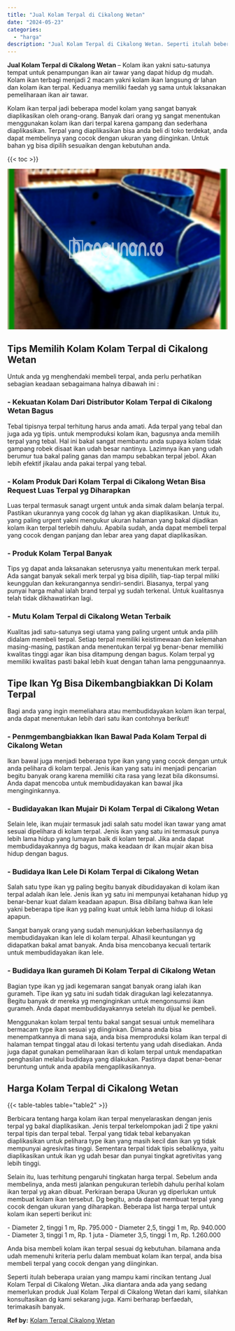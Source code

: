 ```yaml
---
title: "Jual Kolam Terpal di Cikalong Wetan"
date: "2024-05-23"
categories: 
  - "harga"
description: "Jual Kolam Terpal di Cikalong Wetan. Seperti itulah beberapa uraian yang mampu kami rincikan tentang Jual Kolam Terpal di Cikalong Wetan. Jika diantara anda..."
---
```


**Jual Kolam Terpal di Cikalong Wetan** – Kolam ikan yakni satu-satunya tempat untuk penampungan ikan air tawar yang dapat hidup dg mudah. Kolam ikan terbagi menjadi 2 macam yakni kolam ikan langsung dr lahan dan kolam ikan terpal. Keduanya memiliki faedah yg sama untuk laksanakan pemeliharaan ikan air tawar.

Kolam ikan terpal jadi beberapa model kolam yang sangat banyak diaplikasikan oleh orang-orang. Banyak dari orang yg sangat menentukan menggunakan kolam ikan dari terpal karena gampang dan sederhana diaplikasikan. Terpal yang diaplikasikan bisa anda beli di toko terdekat, anda dapat membelinya yang cocok dengan ukuran yang diinginkan. Untuk bahan yg bisa dipilih sesuaikan dengan kebutuhan anda.

{{< toc >}}

![Jual Kolam Terpal di Cikalong Wetan](/images/jual-kolam-terpal-26.png)

## Tips Memilih Kolam Kolam Terpal di Cikalong Wetan

Untuk anda yg menghendaki membeli terpal, anda perlu perhatikan sebagian keadaan sebagaimana halnya dibawah ini :

### \- Kekuatan Kolam Dari Distributor Kolam Terpal di Cikalong Wetan Bagus

Tebal tipisnya terpal terhitung harus anda amati. Ada terpal yang tebal dan juga ada yg tipis. untuk memproduksi kolam ikan, bagusnya anda memilih terpal yang tebal. Hal ini bakal sangat membantu anda supaya kolam tidak gampang robek disaat ikan udah besar nantinya. Lazimnya ikan yang udah berumur tua bakal paling ganas dan mampu sebabkan terpal jebol. Akan lebih efektif jikalau anda pakai terpal yang tebal.

### \- Kolam Produk Dari Kolam Terpal di Cikalong Wetan Bisa Request Luas Terpal yg Diharapkan

Luas terpal termasuk sanagt urgent untuk anda simak dalam belanja terpal. Pastikan ukurannya yang cocok dg lahan yg akan diaplikasikan. Untuk itu, yang paling urgent yakni mengukur ukuran halaman yang bakal dijadikan kolam ikan terpal terlebih dahulu. Apabila sudah, anda dapat membeli terpal yang cocok dengan panjang dan lebar area yang dapat diaplikasikan.

### \- Produk Kolam Terpal Banyak

Tips yg dapat anda laksanakan seterusnya yaitu menentukan merk terpal. Ada sangat banyak sekali merk terpal yg bisa dipilih, tiap-tiap terpal miliki keunggulan dan kekurangannya sendiri-sendiri. Biasanya, terpal yang punyai harga mahal ialah brand terpal yg sudah terkenal. Untuk kualitasnya telah tidak dikhawatirkan lagi.

### \- Mutu Kolam Terpal di Cikalong Wetan Terbaik

Kualitas jadi satu-satunya segi utama yang paling urgent untuk anda pilih didalam membeli terpal. Setiap terpal memiliki keistimewaan dan kelemahan masing-masing, pastikan anda menentukan terpal yg benar-benar memiliki kwalitas tinggi agar ikan bisa ditampung dengan bagus. Kolam terpal yg memiliki kwalitas pasti bakal lebih kuat dengan tahan lama penggunaannya.

## Tipe Ikan Yg Bisa Dikembangbiakkan Di Kolam Terpal

Bagi anda yang ingin memeliahara atau membudidayakan kolam ikan terpal, anda dapat menentukan lebih dari satu ikan contohnya berikut!

### \- Penmgembangbiakkan Ikan Bawal Pada Kolam Terpal di Cikalong Wetan

Ikan bawal juga menjadi beberapa type ikan yang yang cocok dengan untuk anda pelihara di kolam terpal. Jenis ikan yang satu ini menjadi pencarian begitu banyak orang karena memiliki cita rasa yang lezat bila dikonsumsi. Anda dapat mencoba untuk membudidayakan kan bawal jika menginginkannya.

### \- Budidayakan Ikan Mujair Di Kolam Terpal di Cikalong Wetan

Selain lele, ikan mujair termasuk jadi salah satu model ikan tawar yang amat sesuai dipelihara di kolam terpal. Jenis ikan yang satu ini termasuk punya lebih lama hidup yang lumayan baik di kolam terpal. Jika anda dapat membudidayakannya dg bagus, maka keadaan dr ikan mujair akan bisa hidup dengan bagus.

### \- Budidaya Ikan Lele Di Kolam Terpal di Cikalong Wetan

Salah satu type ikan yg paling begitu banyak dibudidayakan di kolam ikan terpal adalah ikan lele. Jenis ikan yg satu ini mempunyai ketahanan hidup yg benar-benar kuat dalam keadaan apapun. Bisa dibilang bahwa ikan lele yakni beberapa tipe ikan yg paling kuat untuk lebih lama hidup di lokasi apapun.

Sangat banyak orang yang sudah menunjukkan keberhasilannya dg membudidayakan ikan lele di kolam terpal. Alhasil keuntungan yg didapatkan bakal amat banyak. Anda bisa mencobanya kecuali tertarik untuk membudidayakan ikan lele.

### \- Budidaya Ikan gurameh Di Kolam Terpal di Cikalong Wetan

Bagian type ikan yg jadi kegemaran sangat banyak orang ialah ikan gurameh. Tipe ikan yg satu ini sudah tidak diragukan lagi kelezatannya. Begitu banyak dr mereka yg menginginkan untuk mengonsumsi ikan gurameh. Anda dapat membudidayakannya setelah itu dijual ke pembeli.

Menggunakan kolam terpal tentu bakal sangat sesuai untuk memelihara bermacam type ikan sesuai yg diinginkan. Dimana anda bisa menempatkannya di mana saja, anda bisa memproduksi kolam ikan terpal di halaman tempat tinggal atau di lokasi tertentu yang udah disediakan. Anda juga dapat gunakan pemeliharaan ikan di kolam terpal untuk mendapatkan penghasilan melalui budidaya yang dilakukan. Pastinya dapat benar-benar beruntung untuk anda apabila mengaplikasikannya.

## Harga Kolam Terpal di Cikalong Wetan

{{< table-tables table="table2" >}}

Berbicara tentang harga kolam ikan terpal menyelaraskan dengan jenis terpal yg bakal diaplikasikan. Jenis terpal terkelompokan jadi 2 tipe yakni terpal tipis dan terpal tebal. Terpal yang tidak tebal kebanyakan diaplikasikan untuk pelihara type ikan yang masih kecil dan ikan yg tidak mempunyai agresivitas tinggi. Sementara terpal tidak tipis sebaliknya, yaitu diaplikasikan untuk ikan yg udah besar dan punyai tingkat agretivitas yang lebih tinggi.

Selain itu, luas terhitung pengaruhi tingkatan harga terpal. Sebelum anda membelinya, anda mesti jalankan pengukuran terlebih dahulu perihal kolam ikan terpal yg akan dibuat. Perkiraan berapa Ukuran yg diperlukan untuk membuat kolam ikan tersebut. Dg begitu, anda dapat membuat terpal yang cocok dengan ukuran yang diharapkan. Beberapa list harga terpal untuk kolam ikan seperti berikut ini:

\- Diameter 2, tinggi 1 m, Rp. 795.000 - Diameter 2,5, tinggi 1 m, Rp. 940.000 - Diameter 3, tinggi 1 m, Rp. 1 juta - Diameter 3,5, tinggi 1 m, Rp. 1.260.000

Anda bisa membeli kolam ikan terpal sesuai dg kebutuhan. bilamana anda udah memenuhi kriteria perlu dalam membuat kolam ikan terpal, anda bisa membeli terpal yang cocok dengan yang diinginkan.

Seperti itulah beberapa uraian yang mampu kami rincikan tentang Jual Kolam Terpal di Cikalong Wetan. Jika diantara anda ada yang sedang memerlukan produk Jual Kolam Terpal di Cikalong Wetan dari kami, silahkan konsultasikan dg kami sekarang juga. Kami berharap berfaedah, terimakasih banyak.

**Ref by:** [Kolam Terpal Cikalong Wetan](https://id.wikipedia.org/wiki/Kolam)
